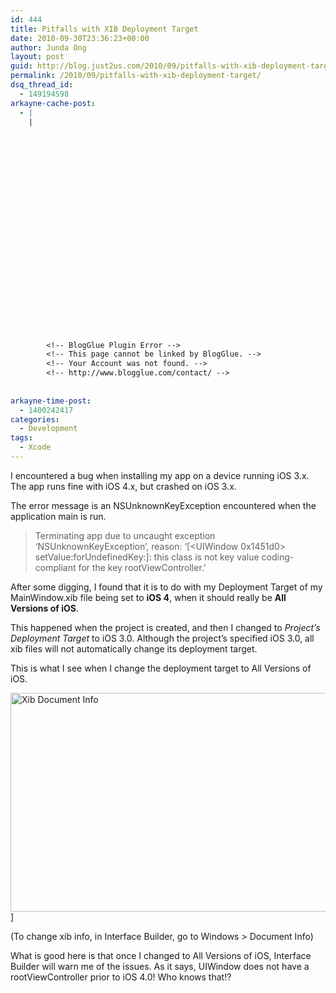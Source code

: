 ```yaml
---
id: 444
title: Pitfalls with XIB Deployment Target
date: 2010-09-30T23:36:23+00:00
author: Junda Ong
layout: post
guid: http://blog.just2us.com/2010/09/pitfalls-with-xib-deployment-target/
permalink: /2010/09/pitfalls-with-xib-deployment-target/
dsq_thread_id:
  - 149194598
arkayne-cache-post:
  - |
    |
        
        
        
        
        
        
        
        
        
        
        
        
        
        
        
        
        
        
        
        
        
        
        
        <!-- BlogGlue Plugin Error -->
        <!-- This page cannot be linked by BlogGlue. -->
        <!-- Your Account was not found. -->
        <!-- http://www.blogglue.com/contact/ -->
        
        
arkayne-time-post:
  - 1400242417
categories:
  - Development
tags:
  - Xcode
---
```

I encountered a bug when installing my app on a device running iOS 3.x. The app runs fine with iOS 4.x, but crashed on iOS 3.x.

The error message is an NSUnknownKeyException encountered when the application main is run. 

> Terminating app due to uncaught exception &#8216;NSUnknownKeyException&#8217;, reason: &#8216;[<UIWindow 0x1451d0> setValue:forUndefinedKey:]: this class is not key value coding-compliant for the key rootViewController.&#8217;

After some digging, I found that it is to do with my Deployment Target of my MainWindow.xib file being set to **iOS 4**, when it should really be **All Versions of iOS**.

This happened when the project is created, and then I changed to _Project’s Deployment Target_ to iOS 3.0. Although the project’s specified iOS 3.0, all xib files will not automatically change its deployment target.

This is what I see when I change the deployment target to All Versions of iOS. 

<a href="http://blog.just2us.com/wp-content/uploads/2010/09/XibDocumentInfo.png" onclick="__gaTracker('send', 'event', 'outbound-article', 'http://blog.just2us.com/wp-content/uploads/2010/09/XibDocumentInfo.png', '');"><img style="border-bottom: 0px; border-left: 0px; display: inline; border-top: 0px; border-right: 0px" title="Xib Document Info" border="0" alt="Xib Document Info" src="http://blog.just2us.com/wp-content/uploads/2010/09/XibDocumentInfo_thumb.png" width="600" height="350" /></a>]

(To change xib info, in Interface Builder, go to Windows > Document Info)

What is good here is that once I changed to All Versions of iOS, Interface Builder will warn me of the issues. As it says, UIWindow does not have a rootViewController prior to iOS 4.0! Who knows that!?

<div style="font-size:0px;height:0px;line-height:0px;margin:0;padding:0;clear:both">
</div>